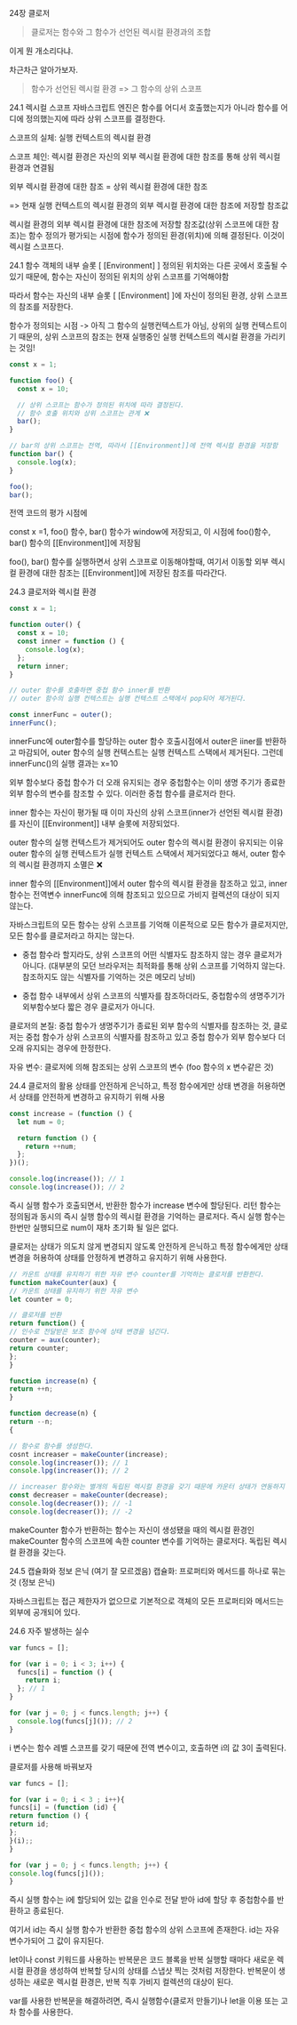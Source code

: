 24장 클로저

> 클로저는 함수와 그 함수가 선언된 렉시컬 환경과의 조합

이게 뭔 개소리다냐.

차근차근 알아가보자.

> 함수가 선언된 렉시컬 환경 => 그 함수의 상위 스코프

24.1 렉시컬 스코프
자바스크립트 엔진은 함수를 어디서 호출했는지가 아니라 함수를 어디에 정의했는지에 따라 상위 스코프를 결정한다.

스코프의 실체: 실행 컨텍스트의 렉시컬 환경

스코프 체인: 렉시컬 환경은 자신의 외부 렉시컬 환경에 대한 참조를 통해 상위 렉시컬 환경과 연결됨

외부 렉시컬 환경에 대한 참조 = 상위 렉시컬 환경에 대한 참조

=> 현재 실행 컨텍스트의 렉시컬 환경의 외부 렉시컬 환경에 대한 참조에 저장할 참조값

렉시컬 환경의 외부 렉시컬 환경에 대한 참조에 저장할 참조값(상위 스코프에 대한 참조)는 함수 정의가 평가되는 시점에 함수가 정의된 환경(위치)에 의해 결정된다. 이것이 렉시컬 스코프다.

24.1 함수 객체의 내부 슬롯 [ [Environment] ]
정의된 위치와는 다른 곳에서 호출될 수 있기 때문에, 함수는 자신이 정의된 위치의 상위 스코프를 기억해야함

따라서 함수는 자신의 내부 슬롯 [ [Environment] ]에 자신이 정의된 환경, 상위 스코프의 참조를 저장한다.

함수가 정의되는 시점 -> 아직 그 함수의 실행컨텍스트가 아님, 상위의 실행 컨텍스트이기 때문의, 상위 스코프의 참조는 현재 실행중인 실행 컨텍스트의 렉시컬 환경을 가리키는 것임!

```js
const x = 1;

function foo() {
  const x = 10;

  // 상위 스코프는 함수가 정의된 위치에 따라 결정된다.
  // 함수 호출 위치와 상위 스코프는 관계 ❌
  bar();
}

// bar의 상위 스코프는 전역, 따라서 [[Environment]]에 전역 렉시컬 환경을 저장함
function bar() {
  console.log(x);
}

foo();
bar();
```

전역 코드의 평가 시점에

const x =1, foo() 함수, bar() 함수가 window에 저장되고, 이 시점에 foo()함수, bar() 함수의 [[Environment]]에 저장됨

foo(), bar() 함수를 실행하면서 상위 스코프로 이동해야할때, 여기서 이동할 외부 렉시컬 환경에 대한 참조는 [[Environment]]에 저장된 참조를 따라간다.

24.3 클로저와 렉시컬 환경

```js
const x = 1;

function outer() {
  const x = 10;
  const inner = function () {
    console.log(x);
  };
  return inner;
}

// outer 함수를 호출하면 중첩 함수 inner를 반환
// outer 함수의 실행 컨텍스트는 실행 컨텍스트 스택에서 pop되어 제거된다.

const innerFunc = outer();
innerFunc();
```

innerFunc에 outer함수를 할당하는 outer 함수 호출시점에서 outer은 iiner를 반환하고 마감되어, outer 함수의 실행 컨텍스트는 실행 컨텍스트 스택에서 제거된다. 그런데 innerFunc()의 실행 결과는 x=10

외부 함수보다 중첩 함수가 더 오래 유지되는 경우 중첩함수는 이미 생명 주기가 종료한 외부 함수의 변수를 참조할 수 있다. 이러한 중첩 함수를 클로저라 한다.

inner 함수는 자신이 평가될 때 이미 자신의 상위 스코프(inner가 선언된 렉시컬 환경)를 자신이 [[Environment]] 내부 슬롯에 저장되었다.

outer 함수의 실행 컨텍스트가 제거되어도 outer 함수의 렉시컬 환경이 유지되는 이유
outer 함수의 실행 컨텍스트가 실행 컨텍스트 스택에서 제거되었다고 해서, outer 함수의 렉시컬 환경까지 소멸은 ❌

inner 함수의 [[Environment]]에서 outer 함수의 렉시컬 환경을 참조하고 있고, inner 함수는 전역변수 innerFunc에 의해 참조되고 있으므로 가비지 컬렉션의 대상이 되지 않는다.

자바스크립트의 모든 함수는 상위 스코프를 기억해 이론적으로 모든 함수가 클로저지만, 모든 함수를 클로저라고 하지는 않는다.

- 중첩 함수라 할지라도, 상위 스코프의 어떤 식별자도 참조하지 않는 경우 클로저가 아니다. (대부분의 모던 브라우저는 최적화를 통해 상위 스코프를 기억하지 않는다. 참조하지도 않는 식별자를 기억하는 것은 메모리 낭비)

- 중첩 함수 내부에서 상위 스코프의 식별자를 참조하더라도, 중첩함수의 생명주기가 외부함수보다 짧은 경우 클로저가 아니다.

클로저의 본질: 중첩 함수가 생명주기가 종료된 외부 함수의 식별자를 참조하는 것, 클로저는 중첩 함수가 상위 스코프의 식별자를 참조하고 있고 중첩 함수가 외부 함수보다 더 오래 유지되는 경우에 한정한다.

자유 변수: 클로저에 의해 참조되는 상위 스코프의 변수 (foo 함수의 x 변수같은 것)

24.4 클로저의 활용
상태를 안전하게 은닉하고, 특정 함수에게만 상태 변경을 허용하면서 상태를 안전하게 변경하고 유지하기 위해 사용

```js
const increase = (function () {
  let num = 0;

  return function () {
    return ++num;
  };
})();

console.log(increase()); // 1
console.log(increase()); // 2
```

즉시 실행 함수가 호출되면서, 반환한 함수가 increase 변수에 할당된다. 리턴 함수는 정의됨과 동시의 즉시 실행 함수의 렉시컬 환경을 기억하는 클로저다. 즉시 실행 함수는 한번만 실행되므로 num이 재차 초기화 될 일은 없다.

클로저는 상태가 의도치 않게 변경되지 않도록 안전하게 은닉하고 특정 함수에게만 상태 변경을 허용하여 상태를 안정하게 변경하고 유지하기 위해 사용한다.

```js
// 카운트 상태를 유지하기 위한 자유 변수 counter를 기억하는 클로저를 반환한다.
function makeCounter(aux) {
// 카운트 상태를 유지하기 위한 자유 변수
let counter = 0;

// 클로저를 반환
return function() {
// 인수로 전달받은 보조 함수에 상태 변경을 넘긴다.
counter = aux(counter);
return counter;
};
}

function increase(n) {
return ++n;
}

function decrease(n) {
return --n;
{

// 함수로 함수를 생성한다.
cosnt increaser = makeCounter(increase);
console.log(increaser()); // 1
console.lpg(increaser()); // 2

// increaser 함수와는 별개의 독립된 렉시컬 환경을 갖기 때문에 카운터 상태가 연동하지 않는다.
const decreaser = makeCounter(decrease);
console.log(decreaser()); // -1
console.log(decreaser()); // -2
```

makeCounter 함수가 반환하는 함수는 자신이 생성됐을 때의 렉시컬 환경인 makeCounter 함수의 스코프에 속한 counter 변수를 기억하는 클로저다. 독립된 렉시컬 환경을 갖는다.

24.5 캡슐화와 정보 은닉 (여기 잘 모르겠음)
캡슐화: 프로퍼티와 메서드를 하나로 묶는 것 (정보 은닉)

자바스크립트는 접근 제한자가 없으므로 기본적으로 객체의 모든 프로퍼티와 메서드는 외부에 공개되어 있다.

24.6 자주 발생하는 실수

```js
var funcs = [];

for (var i = 0; i < 3; i++) {
  funcs[i] = function () {
    return i;
  }; // 1
}

for (var j = 0; j < funcs.length; j++) {
  console.log(funcs[j]()); // 2
}
```

i 변수는 함수 레벨 스코프를 갖기 때문에 전역 변수이고, 호출하면 i의 값 3이 출력된다.

클로저를 사용해 바꿔보자

```js
var funcs = [];

for (var i = 0; i < 3 ; i++){
funcs[i] = (function (id) {
return function () {
return id;
};
}(i);;
}

for (var j = 0; j < funcs.length; j++) {
console.log(funcs[j]());
}
```

즉시 실행 함수는 i에 할당되어 있는 값을 인수로 전달 받아 id에 할당 후 중첩함수를 반환하고 종료된다.

여기서 id는 즉시 실행 함수가 반환한 중첩 함수의 상위 스코프에 존재한다. id는 자유 변수가되어 그 값이 유지된다.

let이나 const 키워드를 사용하는 반복문은 코드 블록을 반복 실행할 때마다 새로운 렉시컬 환경을 생성하여 반복할 당시의 상태를 스냅샷 찍는 것처럼 저장한다. 반복문이 생성하는 새로운 렉시컬 환경은, 반복 직후 가비지 컬렉션의 대상이 된다.

var를 사용한 반복문을 해결하려면, 즉시 실행함수(클로저 만들기)나 let을 이용 또는 고차 함수를 사용한다.
